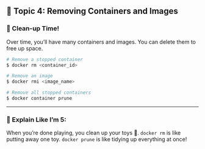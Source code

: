 ## 🧠 Topic 4: Removing Containers and Images

### 📌 Clean-up Time!
Over time, you’ll have many containers and images. You can delete them to free up space.

```bash
# Remove a stopped container
$ docker rm <container_id>

# Remove an image
$ docker rmi <image_name>

# Remove all stopped containers
$ docker container prune
```

---

### 🍼 Explain Like I’m 5:
When you’re done playing, you clean up your toys 🧹. `docker rm` is like putting away one toy. `docker prune` is like tidying up everything at once!
